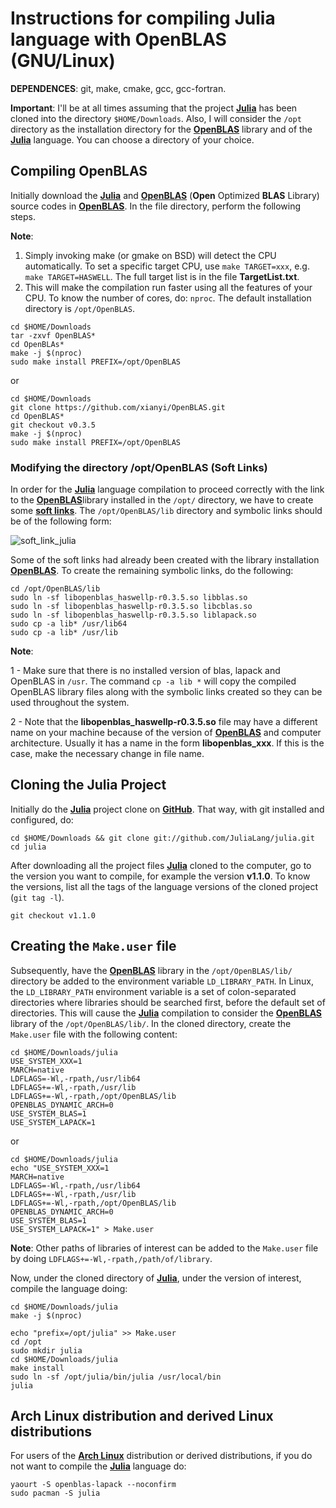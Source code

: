 # Instructions for compiling Julia language with OpenBLAS (GNU/Linux)

**DEPENDENCES**: git, make, cmake, gcc, gcc-fortran.

**Important**: I'll be at all times assuming that the project [**Julia**](https://julialang.org/) has been cloned into the directory `$HOME/Downloads`. Also, I will consider the `/opt` directory as the installation directory for the [**OpenBLAS**](https://www.openblas.net/) library and of the [**Julia**](https://julialang.org/) language. You can choose a directory of your choice.

## Compiling OpenBLAS

Initially download the [**Julia**](https://julialang.org/) and [**OpenBLAS**](https://www.openblas.net/) (**Open** Optimized **BLAS** Library) source codes in [**OpenBLAS**](https://www.openblas.net/). In the file directory, perform the following steps.


**Note**: 

1. Simply invoking make (or gmake on BSD) will detect the CPU automatically. To set a specific target CPU, use `make TARGET=xxx`, e.g. `make TARGET=HASWELL`. The full target list is in the file **TargetList.txt**.
2. This will make the compilation run faster using all the features of your CPU. To know the number of cores, do: ```nproc```. The default installation directory is `/opt/OpenBLAS`.

```
cd $HOME/Downloads
tar -zxvf OpenBLAS*
cd OpenBLAs*
make -j $(nproc) 
sudo make install PREFIX=/opt/OpenBLAS
```
or

```
cd $HOME/Downloads
git clone https://github.com/xianyi/OpenBLAS.git
cd OpenBLAS*
git checkout v0.3.5
make -j $(nproc) 
sudo make install PREFIX=/opt/OpenBLAS
```

### Modifying the directory /opt/OpenBLAS (Soft Links)

In order for the [**Julia**](https://julialang.org/) language compilation  to proceed correctly with the link to the [**OpenBLAS**](https://www.openblas.net/)library installed in the `/opt/` directory, we have to create some [**soft links**](https://en.wikipedia.org/wiki/Symbolic_link). The `/opt/OpenBLAS/lib` directory and symbolic links should be of the following form:

![soft_link_julia](https://raw.githubusercontent.com/prdm0/tempfiles/master/soft_link_julia.png)

Some of the soft links had already been created with the library installation [**OpenBLAS**](https://www.openblas.net/). To create the remaining symbolic links, do the following:

```
cd /opt/OpenBLAS/lib
sudo ln -sf libopenblas_haswellp-r0.3.5.so libblas.so
sudo ln -sf libopenblas_haswellp-r0.3.5.so libcblas.so
sudo ln -sf libopenblas_haswellp-r0.3.5.so liblapack.so
sudo cp -a lib* /usr/lib64
sudo cp -a lib* /usr/lib
```

**Note**: 

1 - Make sure that there is no installed version of blas, lapack and OpenBLAS in `/usr`. The command `cp -a lib *` will copy the compiled OpenBLAS library files along with the symbolic links created so they can be used throughout the system.

2 - Note that the **libopenblas_haswellp-r0.3.5.so** file may have a different name on your machine because of the version of [**OpenBLAS**](https://www.openblas.net/) and computer architecture. Usually it has a name in the form **libopenblas_xxx**. If this is the case, make the necessary change in file name.



## Cloning the Julia Project

Initially do the [**Julia**](https://julialang.org/) project clone on [**GitHub**](https://github.com/JuliaLang/julia). That way, with git installed and configured, do:

```
cd $HOME/Downloads && git clone git://github.com/JuliaLang/julia.git
cd julia
```

After downloading all the project files [**Julia**](https://julialang.org/) cloned to the computer, go to the version you want to compile, for example the version **v1.1.0**. To know the versions, list all the tags of the language versions of the cloned project (`git tag -l`).

```
git checkout v1.1.0
```

## Creating the `Make.user` file

Subsequently, have the [**OpenBLAS**](https://www.openblas.net/) library in the `/opt/OpenBLAS/lib/` directory be added to the environment variable `LD_LIBRARY_PATH`. In Linux, the `LD_LIBRARY_PATH` environment variable is a set of colon-separated directories where libraries should be searched first, before the default set of directories. This will cause the [**Julia**](https://julialang.org/) compilation  to consider the [**OpenBLAS**](https://www.openblas.net/) library of the `/opt/OpenBLAS/lib/`. In the cloned directory, create the `Make.user` file with the following content:

```
cd $HOME/Downloads/julia
USE_SYSTEM_XXX=1
MARCH=native
LDFLAGS=-Wl,-rpath,/usr/lib64
LDFLAGS+=-Wl,-rpath,/usr/lib
LDFLAGS+=-Wl,-rpath,/opt/OpenBLAS/lib
OPENBLAS_DYNAMIC_ARCH=0
USE_SYSTEM_BLAS=1
USE_SYSTEM_LAPACK=1
```
or

```
cd $HOME/Downloads/julia
echo "USE_SYSTEM_XXX=1
MARCH=native
LDFLAGS=-Wl,-rpath,/usr/lib64
LDFLAGS+=-Wl,-rpath,/usr/lib
LDFLAGS+=-Wl,-rpath,/opt/OpenBLAS/lib
OPENBLAS_DYNAMIC_ARCH=0
USE_SYSTEM_BLAS=1
USE_SYSTEM_LAPACK=1" > Make.user
```

**Note**: Other paths of libraries of interest can be added to the `Make.user` file by doing `LDFLAGS+=-Wl,-rpath,/path/of/library`.

Now, under the cloned directory of [**Julia**](https://julialang.org/), under the version of interest, compile the language doing:

``` 
cd $HOME/Downloads/julia
make -j $(nproc)

echo "prefix=/opt/julia" >> Make.user
cd /opt 
sudo mkdir julia 
cd $HOME/Downloads/julia
make install
sudo ln -sf /opt/julia/bin/julia /usr/local/bin
julia
```

## Arch Linux distribution and derived Linux distributions

For users of the [**Arch Linux**](https://www.archlinux.org/) distribution or derived distributions, if you do not want to compile the [**Julia**](https://julialang.org/) language do:

```
yaourt -S openblas-lapack --noconfirm
sudo pacman -S julia
```

